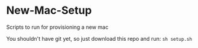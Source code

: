 # New-Mac-Setup
Scripts to run for provisioning a new mac

You shouldn't have git yet, so just download this repo and run: `sh setup.sh`